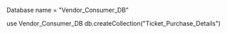 Database name = "Vendor_Consumer_DB"

use Vendor_Consumer_DB
db.createCollection("Ticket_Purchase_Details")
